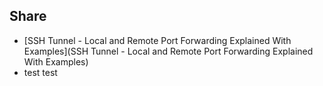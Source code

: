 ## Share

- [SSH Tunnel - Local and Remote Port Forwarding Explained With Examples](SSH Tunnel - Local and Remote Port Forwarding Explained With Examples)
 - test test
